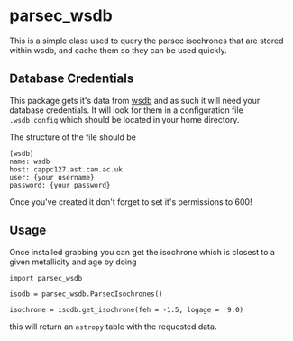 # parsec_wsdb

This is a simple class used to query the parsec isochrones that are stored
within wsdb, and cache them so they can be used quickly.

## Database Credentials

This package gets it's data from [wsdb](https://www.ast.cam.ac.uk/ioa/wikis/WSDB)
and as such it will need your database credentials. It will look for them in
a configuration file `.wsdb_config` which should be located in your home
directory.

The structure of the file should be

```
[wsdb]
name: wsdb
host: cappc127.ast.cam.ac.uk
user: {your username}
password: {your password}
```

Once you've created it don't forget to set it's permissions to 600!

## Usage

Once installed grabbing you can get the isochrone which is closest to a given metallicity and  age  by doing

```
import parsec_wsdb

isodb = parsec_wsdb.ParsecIsochrones()

isochrone = isodb.get_isochrone(feh = -1.5, logage =  9.0)
```

this will return an `astropy` table with the requested data.
